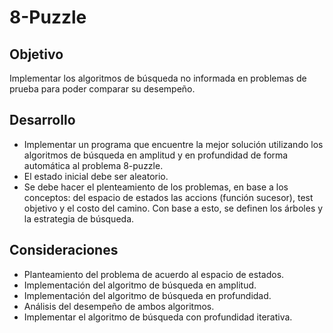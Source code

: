 # 8-Puzzle

## Objetivo
Implementar los algoritmos de búsqueda no informada en problemas de prueba para poder comparar su desempeño.

## Desarrollo
- Implementar un programa que encuentre la mejor solución utilizando los algoritmos de búsqueda en amplitud y en profundidad de forma automática al problema 8-puzzle.
- El estado inicial debe ser aleatorio.
- Se debe hacer el plenteamiento de los problemas, en base a los conceptos: del espacio de estados las accions (función sucesor), test objetivo y el costo del camino. Con base a esto, se definen los árboles y la estrategia de búsqueda.

## Consideraciones
- Planteamiento del problema de acuerdo al espacio de estados.
- Implementación del algoritmo de búsqueda en amplitud.
- Implementación del algoritmo de búsqueda en profundidad.
- Análisis del desempeño de ambos algoritmos.
- Implementar el algoritmo de búsqueda con profundidad iterativa.